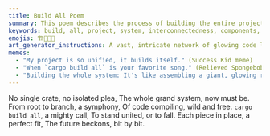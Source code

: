 ```yaml
---
title: Build All Poem
summary: This poem describes the process of building the entire project as a unified system, emphasizing the interconnectedness of its components and the power of a complete, harmonious compilation.
keywords: build, all, project, system, interconnectedness, components, compilation, harmony, cargo build, future
emojis: 🏗️🔗✨🚀
art_generator_instructions: A vast, intricate network of glowing code lines, all converging and connecting to form a single, luminous, harmonious structure. A `cargo build all` command is shown with a powerful, sweeping motion, and the overall scene conveys a sense of unity, strength, and the exciting potential of a fully integrated system.
memes:
  - "My project is so unified, it builds itself." (Success Kid meme)
  - "When `cargo build all` is your favorite song." (Relieved Spongebob meme)
  - "Building the whole system: It's like assembling a giant, glowing robot." (Doge meme)
---
```

No single crate, no isolated plea,
The whole grand system, now must be.
From root to branch, a symphony,
Of code compiling, wild and free.
`cargo build all`, a mighty call,
To stand united, or to fall.
Each piece in place, a perfect fit,
The future beckons, bit by bit.